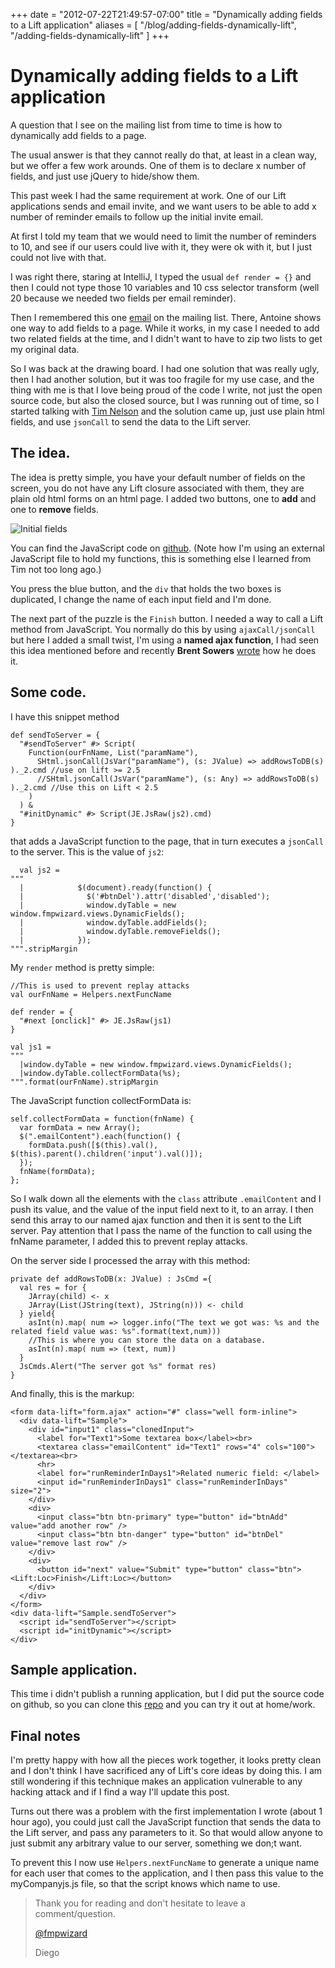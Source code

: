 +++
date = "2012-07-22T21:49:57-07:00"
title = "Dynamically adding fields to a Lift application"
aliases = [
	"/blog/adding-fields-dynamically-lift",
	"/adding-fields-dynamically-lift"
]
+++

[title=]: /
[category: Lift]: /
[date: 2012/07/22]: /
[tags: {lift, jQuery, dynamic, scala}]: /

# Dynamically adding fields to a Lift application

A question that I see on the mailing list from time to time is how to dynamically add fields to a page.

The usual answer is that they cannot really do that, at least in a clean way, but we offer a few work arounds. One of them is to declare x number of fields, and just use jQuery to hide/show them.

This past week I had the same requirement at work. One of our Lift applications sends and email invite, and we want users to be able to add x number of reminder emails to follow up the initial invite email.

At first I told my team that we would need to limit the number of reminders to 10, and see if our users could live with it, they were ok with it, but I just could not live with that.

I was right there, staring at IntelliJ, I typed the usual  `def render = {}` and then I could not type those 10 variables and 10 css selector transform (well 20 because we needed two fields per email reminder).

Then I remembered this one [email](https://groups.google.com/d/topic/liftweb/mrRWu0SOymQ/discussion) on the mailing list. There, Antoine shows one way to add fields to a page. While it works, in my case I needed to add two related fields at the time, and I didn't want to have to zip two lists to get my original data.

So I was back at the drawing board. I had one solution that was really ugly, then I had another solution, but it was too fragile for my use case, and the thing with me is that I love being proud of the code I write, not just the open source code, but also the closed source, but I was running out of time, so I started talking with [Tim Nelson](https://twitter.com/eltimn/) and the solution came up, just use plain html fields, and use `jsonCall` to send the data to the Lift server.

## The idea.

The idea is pretty simple, you have your default number of fields on the screen, you do not have any Lift closure associated with them, they are plain old html forms on an html page. I added two buttons, one to __add__ and one to __remove__ fields.

![Initial fields](/images/picture1.jpg)

You can find the JavaScript code on [github](https://github.com/fmpwizard/lift_starter_2.4/blob/lift_dynamic_fields/src/main/webapp/js/myjsfunctions.js). (Note how I'm using an external JavaScript file to hold my functions, this is something else I learned from Tim not too long ago.)

You press the blue button, and the ``div`` that holds the two boxes is duplicated, I change the name of each input field and I'm done.

The next part of the puzzle is the `Finish` button. I needed a way to call a Lift method from JavaScript. You normally do this by using `ajaxCall/jsonCall` but here I added a small twist, I'm using a __named ajax function__, I had seen this idea mentioned before and recently __Brent Sowers__  [wrote](https://groups.google.com/d/topic/liftweb/EqzKHbL6A5E/discussion) how he does it.

## Some code.

I have this snippet method

    def sendToServer = {
      "#sendToServer" #> Script(
        Function(ourFnName, List("paramName"),
          SHtml.jsonCall(JsVar("paramName"), (s: JValue) => addRowsToDB(s) )._2.cmd //use on lift >= 2.5
          //SHtml.jsonCall(JsVar("paramName"), (s: Any) => addRowsToDB(s) )._2.cmd //Use this on Lift < 2.5
        )
      ) &
      "#initDynamic" #> Script(JE.JsRaw(js2).cmd)
    }

that adds a JavaScript function to the page, that in turn executes a `jsonCall` to the server. This is the value of `js2`:

      val js2 =
    """
      |            $(document).ready(function() {
      |              $('#btnDel').attr('disabled','disabled');
      |              window.dyTable = new window.fmpwizard.views.DynamicFields();
      |              window.dyTable.addFields();
      |              window.dyTable.removeFields();
      |            });
    """.stripMargin


My `render` method is pretty simple:

    //This is used to prevent replay attacks
    val ourFnName = Helpers.nextFuncName

    def render = {
      "#next [onclick]" #> JE.JsRaw(js1)
    }

    val js1 =
    """
      |window.dyTable = new window.fmpwizard.views.DynamicFields();
      |window.dyTable.collectFormData(%s);
    """.format(ourFnName).stripMargin


The JavaScript function collectFormData is:

    self.collectFormData = function(fnName) {
      var formData = new Array();
      $(".emailContent").each(function() {
        formData.push([$(this).val(), $(this).parent().children('input').val()]);
      });
      fnName(formData);
    };

So I walk down all the elements with the `class` attribute `.emailContent` and I push its value, and the value of the input field next to it, to an array. I then send this array to our named ajax function and then it is sent to the Lift server. Pay attention that I pass the name of the function to call using the fnName parameter, I added this to prevent replay attacks.

On the server side I processed the array with this method:

    private def addRowsToDB(x: JValue) : JsCmd ={
      val res = for {
        JArray(child) <- x
        JArray(List(JString(text), JString(n))) <- child
      } yield{
        asInt(n).map( num => logger.info("The text we got was: %s and the related field value was: %s".format(text,num)))
        //This is where you can store the data on a database.
        asInt(n).map( num => (text, num))
      }
      JsCmds.Alert("The server got %s" format res)
    }


And finally, this is the markup:

    <form data-lift="form.ajax" action="#" class="well form-inline">
      <div data-lift="Sample">
        <div id="input1" class="clonedInput">
          <label for="Text1">Some textarea box</label><br>
          <textarea class="emailContent" id="Text1" rows="4" cols="100"></textarea><br>
          <hr>
          <label for="runReminderInDays1">Related numeric field: </label>
          <input id="runReminderInDays1" class="runReminderInDays" size="2">
        </div>
        <div>
          <input class="btn btn-primary" type="button" id="btnAdd" value="add another row" />
          <input class="btn btn-danger" type="button" id="btnDel" value="remove last row" />
        </div>
        <div>
          <button id="next" value="Submit" type="button" class="btn"><Lift:Loc>Finish</Lift:Loc></button>
        </div>
      </div>
    </form>
    <div data-lift="Sample.sendToServer">
      <script id="sendToServer"></script>
      <script id="initDynamic"></script>
    </div>


## Sample application.
This time i didn't publish a running application, but I did put the source code on github, so you can clone this [repo](https://github.com/fmpwizard/lift_starter_2.4/tree/lift_dynamic_fields) and you can try it out at home/work.

## Final notes
I'm pretty happy with how all the pieces work together, it looks pretty clean and I don't think I have sacrificed any of Lift's core ideas by doing this. I am still wondering if this technique makes an application vulnerable to any hacking attack and if I find a way I'll update this post.

Turns out there was a problem with the first implementation I wrote (about 1 hour ago), you could just call the JavaScript function that sends the data to the Lift server, and pass any parameters to it. So that would allow anyone to just submit any arbitrary value to our server, something we don;t want.

To prevent this I now use `Helpers.nextFuncName` to generate a unique name for each user that comes to the application, and I then pass this value to the myCompanyjs.js file, so that the script knows which name to use.

>Thank you for reading and don't hesitate to leave a comment/question.
>
>[@fmpwizard](https://twitter.com/fmpwizard)
>
>Diego
